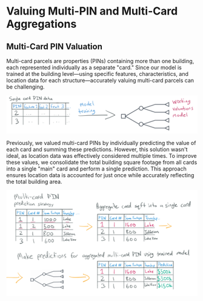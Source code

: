 # Valuing Multi-PIN and Multi-Card Aggregations

## Multi-Card PIN Valuation

Multi-card parcels are properties (PINs) containing more than one building, each represented individually
as a separate "card." Since our model is trained at the building level—using specific features, characteristics,
and location data for each structure—accurately valuing multi-card parcels can be challenging.

![](model_single_card_assumption.PNG)

Previously, we valued multi-card PINs by individually predicting the value of each card and summing these
predictions. However, this solution wasn't ideal, as location data was effectively considered multiple
times. To improve these values, we consolidate the total building square footage from all cards into a single "main"
card and perform a single prediction. This approach ensures location data is accounted for just once while
accurately reflecting the total building area.

![](model_multi_card_aggregation.PNG)
